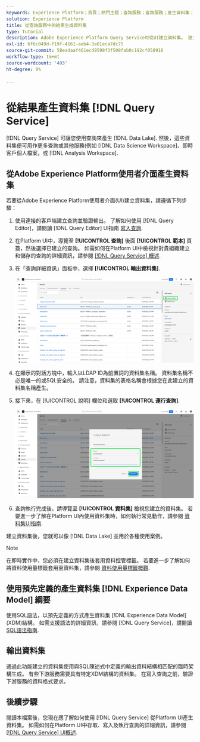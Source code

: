 ```yaml
---
keywords: Experience Platform；首頁；熱門主題；查詢服務；查詢服務；產生資料集；產生資料集；建立資料集；
solution: Experience Platform
title: 從查詢服務中的結果生成資料集
type: Tutorial
description: Adobe Experience Platform Query Service可從UI建立資料集。 建立資料集後，您就可以像「資料湖」中的其他資料集一樣存取該資料集，並用於各種使用案例。
exl-id: 6f6c049d-f19f-4161-aeb4-3a01eca7dc75
source-git-commit: 58eadaaf461ecd9598f3f508fab0c192cf058916
workflow-type: tm+mt
source-wordcount: '493'
ht-degree: 0%

---
```


# 從結果產生資料集 [!DNL Query Service]

[!DNL Query Service] 可讓您使用查詢來產生 [!DNL Data Lake]. 然後，這些資料集便可用作更多查詢或其他服務(例如 [!DNL Data Science Workspace]、即時客戶個人檔案，或 [!DNL Analysis Workspace].

## 從Adobe Experience Platform使用者介面產生資料集

若要從Adobe Experience Platform使用者介面(UI)建立資料集，請遵循下列步驟：

1. 使用連接的客戶端建立查詢並驗證輸出。 了解如何使用 [!DNL Query Editor]，請閱讀 [!DNL Query Editor] UI指南 [寫入查詢](./user-guide.md#writing-queries).

2. 在Platform UI中，導覽至 **[!UICONTROL 查詢]** 後面 **[!UICONTROL 範本]** 頁簽，然後選擇已建立的查詢。 如需如何在Platform UI中檢視針對貴組織建立和儲存的查詢的詳細資訊，請參閱 [[!DNL Query Service] 概述](./overview.md#browse).

3. 在「查詢詳細資訊」面板中，選擇 **[!UICONTROL 輸出資料集]**.

   ![突出顯示「選擇輸出」資料集的「查詢工作區模板」頁簽。](../images/ui/create-datasets/output-dataset.png)

4. 在顯示的對話方塊中，輸入以LDAP ID為前置詞的資料集名稱。 資料集名稱不必是唯一的或SQL安全的。 請注意，資料集的表格名稱會根據您在此建立的資料集名稱產生。

5. 接下來，在 [!UICONTROL 說明] 欄位和選取 **[!UICONTROL 運行查詢]**.

   ![「輸出資料集」對話方塊中會反白顯示資料集詳細資料和執行查詢](../images/ui/create-datasets/run-query.png)

6. 查詢執行完成後，請導覽至 **[!UICONTROL 資料集]** 檢視您建立的資料集。 若要進一步了解在Platform UI內使用資料集時，如何執行常見動作，請參閱 [資料集UI指南](../../catalog/datasets/user-guide.md).

建立資料集後，您就可以像 [!DNL Data Lake] 並用於各種使用案例。

>[!NOTE]
>
>在即時實作中，您必須在建立資料集後套用資料控管標籤。 若要進一步了解如何將資料使用量標籤套用至資料集，請參閱 [資料使用量標籤概觀](../../data-governance/labels/overview.md).

## 使用預先定義的產生資料集 [!DNL Experience Data Model] 綱要

使用SQL語法，以預先定義的方式產生資料集 [!DNL Experience Data Model] (XDM)結構。 如需支援語法的詳細資訊，請參閱 [!DNL Query Service]，請閱讀 [SQL語法指南](../sql/syntax.md#create-table-as-select).

## 輸出資料集

通過此功能建立的資料集使用與SQL陳述式中定義的輸出資料結構相匹配的臨時架構生成。 有些下游服務需要具有特定XDM結構的資料集。 在寫入查詢之前，驗證下游服務的資料格式要求。

## 後續步驟

閱讀本檔案後，您現在應了解如何使用 [!DNL Query Service] 從Platform UI產生資料集。 如需如何在Platform UI中存取、寫入及執行查詢的詳細資訊，請參閱 [[!DNL Query Service] UI概述](./overview.md).
